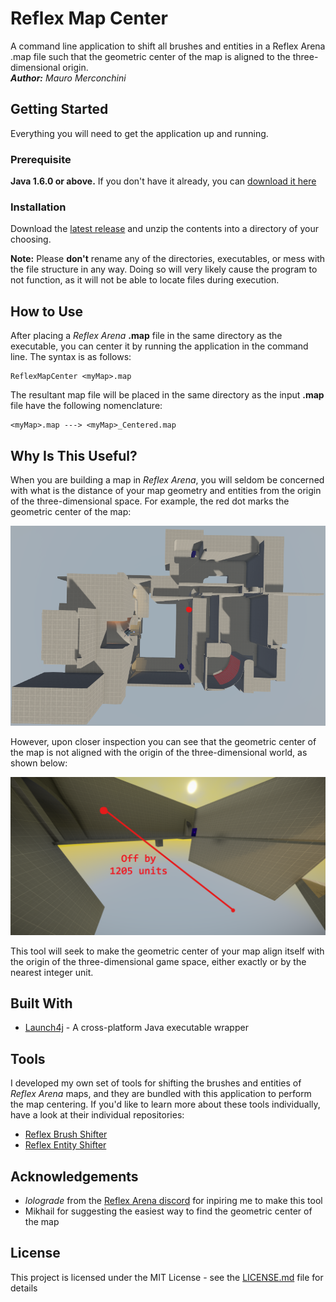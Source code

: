 # Reflex Map Center
A command line application to shift all brushes and entities in a Reflex Arena .map file such that the geometric center of the map is aligned to the three-dimensional origin.\
***Author:*** *Mauro Merconchini*

## Getting Started
Everything you will need to get the application up and running.

### Prerequisite
**Java 1.6.0 or above.** If you don't have it already, you can [download it here](https://www.java.com/en/download/)

### Installation
Download the [latest release](https://github.com/mauro-merconchini/ReflexMapCenter/releases) and unzip the contents into a directory of your choosing.

**Note:** Please **don't** rename any of the directories, executables, or mess with the file structure in any way. Doing so will very likely cause the program to not function, as it will not be able to locate files during execution.

## How to Use
After placing a *Reflex Arena* **.map** file in the same directory as the executable, you can center it by running the application in the command line. The syntax is as follows:

```
ReflexMapCenter <myMap>.map
```

The resultant map file will be placed in the same directory as the input **.map** file have the following nomenclature:

```
<myMap>.map ---> <myMap>_Centered.map
```

## Why Is This Useful?
When you are building a map in *Reflex Arena*, you will seldom be concerned with what is the distance of your map geometry and entities from the origin of the three-dimensional space. For example, the red dot marks the geometric center of the map:

![Looks like the image didnt load](images/centered.png "Top Down View")

However, upon closer inspection you can see that the geometric center of the map is not aligned with the origin of the three-dimensional world, as shown below:

![Looks like the image didnt load](images/notcentered.png "Comparison to world origin")

This tool will seek to make the geometric center of your map align itself with the origin of the three-dimensional game space, either exactly or by the nearest integer unit.

## Built With
* [Launch4j](http://launch4j.sourceforge.net/) - A cross-platform Java executable wrapper

## Tools
I developed my own set of tools for shifting the brushes and entities of *Reflex Arena* maps, and they are bundled with this application to perform the map centering. If you'd like to learn more about these tools individually, have a look at their individual repositories:
* [Reflex Brush Shifter](https://github.com/mauro-merconchini/ReflexBrushShifter)
* [Reflex Entity Shifter](https://github.com/mauro-merconchini/ReflexEntityShifter)

## Acknowledgements
* *lolograde* from the [Reflex Arena discord](https://discordapp.com/invite/reflex) for inpiring me to make this tool
* Mikhail for suggesting the easiest way to find the geometric center of the map

## License
This project is licensed under the MIT License - see the [LICENSE.md](LICENSE.md) file for details